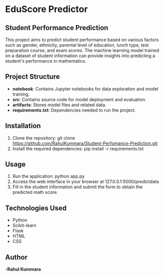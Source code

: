 # EduScore Predictor

## Student Performance Prediction

This project aims to predict student performance based on various factors such as gender, ethnicity, parental level of education, lunch type, test preparation course, and exam scores. The machine learning model trained on a dataset of student information can provide insights into predicting a student's performance in mathematics.

## Project Structure
- **notebook**: Contains Jupyter notebooks for data exploration and model training.
- **src**: Contains source code for model deployment and evaluation.
- **artifacts**: Stores model files and related data.
- **requirements.txt**: Dependencies needed to run the project.

## Installation

1. Clone the repository: git clone https://github.com/RahulKummara/Student-Perfomance-Prediction.git
3. Install the required dependencies: pip install -r requirements.txt

## Usage

1. Run the application: python app.py
2. Access the web interface in your browser at 127.0.0.1:5000/predictdata
3. Fill in the student information and submit the form to obtain the predicted math score.


## Technologies Used
* Python
* Scikit-learn
* Flask
* HTML
* CSS

## Author
**-Rahul Kummara**